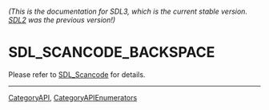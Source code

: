 ###### (This is the documentation for SDL3, which is the current stable version. [SDL2](https://wiki.libsdl.org/SDL2/) was the previous version!)
# SDL_SCANCODE_BACKSPACE

Please refer to [SDL_Scancode](SDL_Scancode) for details.

----
[CategoryAPI](CategoryAPI), [CategoryAPIEnumerators](CategoryAPIEnumerators)

